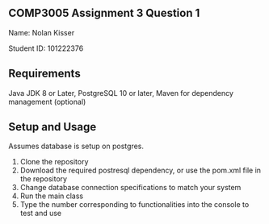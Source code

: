 COMP3005 Assignment 3 Question 1
-----------------------------------------------
Name: Nolan Kisser

Student ID: 101222376

Requirements
-----------------------------------------------
Java JDK 8 or Later,
PostgreSQL 10 or later,
Maven for dependency management (optional)

Setup and Usage
-----------------------------------------------
Assumes database is setup on postgres.

1. Clone the repository
2. Download the required postresql dependency, or use the pom.xml file in the repository
3. Change database connection specifications to match your system
4. Run the main class
5. Type the number corresponding to functionalities into the console to test and use
